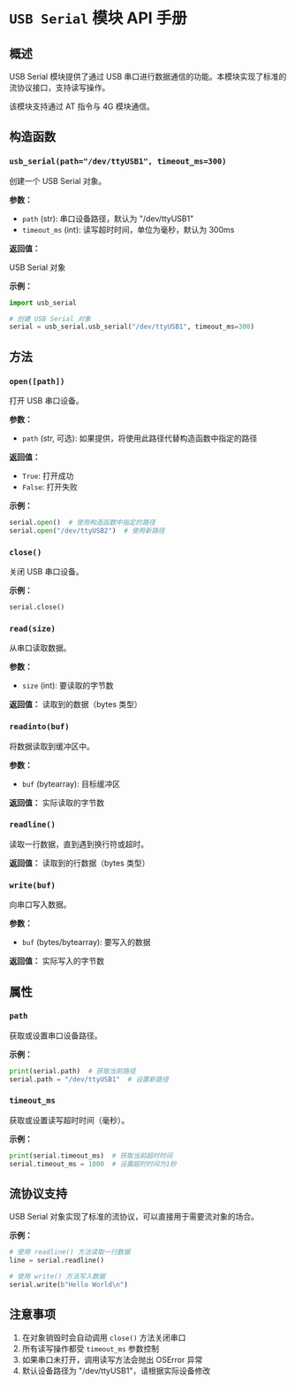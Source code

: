 # `USB Serial` 模块 API 手册

## 概述

USB Serial 模块提供了通过 USB 串口进行数据通信的功能。本模块实现了标准的流协议接口，支持读写操作。

该模块支持通过 AT 指令与 4G 模块通信。

## 构造函数

### `usb_serial(path="/dev/ttyUSB1", timeout_ms=300)`

创建一个 USB Serial 对象。

**参数：**

- `path` (str): 串口设备路径，默认为 "/dev/ttyUSB1"
- `timeout_ms` (int): 读写超时时间，单位为毫秒，默认为 300ms

**返回值：**

USB Serial 对象

**示例：**

```python
import usb_serial

# 创建 USB Serial 对象
serial = usb_serial.usb_serial("/dev/ttyUSB1", timeout_ms=300)
```

## 方法

### `open([path])`

打开 USB 串口设备。

**参数：**

- `path` (str, 可选): 如果提供，将使用此路径代替构造函数中指定的路径

**返回值：**

- `True`: 打开成功
- `False`: 打开失败

**示例：**

```python
serial.open()  # 使用构造函数中指定的路径
serial.open("/dev/ttyUSB2")  # 使用新路径
```

### `close()`

关闭 USB 串口设备。

**示例：**

```python
serial.close()
```

### `read(size)`

从串口读取数据。

**参数：**

- `size` (int): 要读取的字节数

**返回值：**
读取到的数据（bytes 类型）

### `readinto(buf)`

将数据读取到缓冲区中。

**参数：**

- `buf` (bytearray): 目标缓冲区

**返回值：**
实际读取的字节数

### `readline()`

读取一行数据，直到遇到换行符或超时。

**返回值：**
读取到的行数据（bytes 类型）

### `write(buf)`

向串口写入数据。

**参数：**

- `buf` (bytes/bytearray): 要写入的数据

**返回值：**
实际写入的字节数

## 属性

### `path`

获取或设置串口设备路径。

**示例：**

```python
print(serial.path)  # 获取当前路径
serial.path = "/dev/ttyUSB1"  # 设置新路径
```

### `timeout_ms`

获取或设置读写超时时间（毫秒）。

**示例：**

```python
print(serial.timeout_ms)  # 获取当前超时时间
serial.timeout_ms = 1000  # 设置超时时间为1秒
```

## 流协议支持

USB Serial 对象实现了标准的流协议，可以直接用于需要流对象的场合。

**示例：**

```python
# 使用 readline() 方法读取一行数据
line = serial.readline()

# 使用 write() 方法写入数据
serial.write(b"Hello World\n")
```

## 注意事项

1. 在对象销毁时会自动调用 `close()` 方法关闭串口
1. 所有读写操作都受 `timeout_ms` 参数控制
1. 如果串口未打开，调用读写方法会抛出 OSError 异常
1. 默认设备路径为 "/dev/ttyUSB1"，请根据实际设备修改
